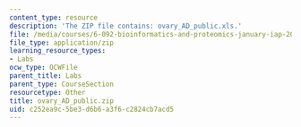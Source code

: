 ```yaml
---
content_type: resource
description: 'The ZIP file contains: ovary_AD_public.xls.'
file: /media/courses/6-092-bioinformatics-and-proteomics-january-iap-2005/c252ea9c5be3d6b6a3f6c2824cb7acd5_ovary_AD_public.zip
file_type: application/zip
learning_resource_types:
- Labs
ocw_type: OCWFile
parent_title: Labs
parent_type: CourseSection
resourcetype: Other
title: ovary_AD_public.zip
uid: c252ea9c-5be3-d6b6-a3f6-c2824cb7acd5
---
```


